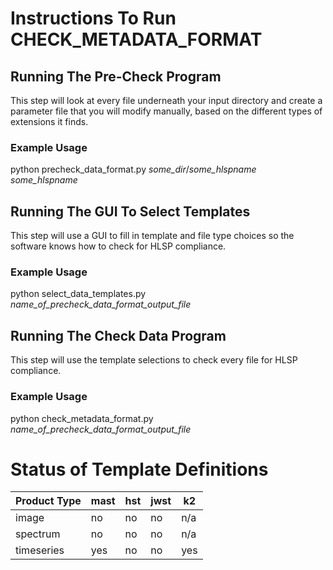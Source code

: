 # Instructions To Run CHECK_METADATA_FORMAT

## Running The Pre-Check Program
This step will look at every file underneath your input directory and create
a parameter file that you will modify manually, based on the different types
of extensions it finds.

### Example Usage
python precheck_data_format.py *some_dir*/*some_hlspname* *some_hlspname*

## Running The GUI To Select Templates
This step will use a GUI to fill in template and file type choices so the
software knows how to check for HLSP compliance.

### Example Usage
python select_data_templates.py *name_of_precheck_data_format_output_file*

## Running The Check Data Program
This step will use the template selections to check every file for HLSP
compliance.

### Example Usage
python check_metadata_format.py *name_of_precheck_data_format_output_file*


# Status of Template Definitions
| Product Type | mast | hst | jwst | k2  |
| ------------ | ---- | --- | ---- | --  |
| image	       | no   | no  | no   | n/a |
| spectrum     | no   | no  | no   | n/a |
| timeseries   | yes  | no  | no   | yes |
